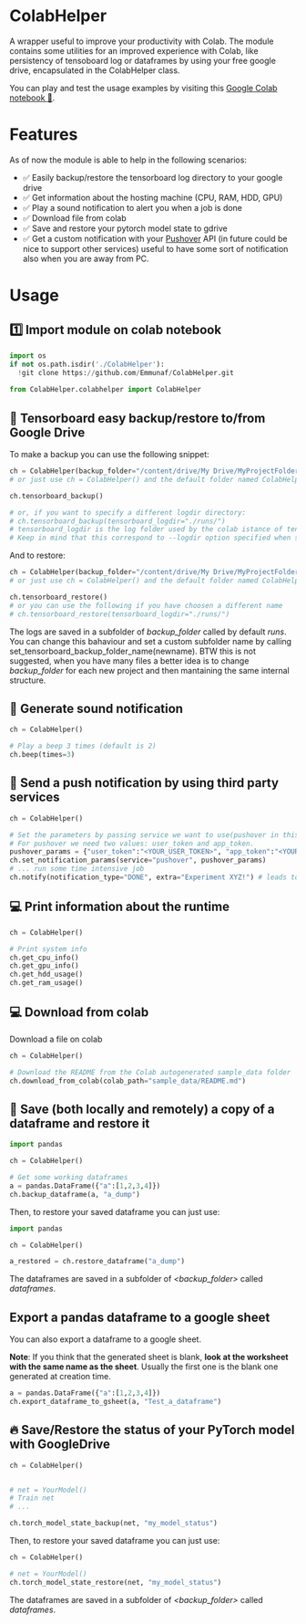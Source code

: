 # ColabHelper
A wrapper useful to improve your productivity with Colab.
The module contains some utilities for an improved experience with Colab, like persistency of tensoboard log or dataframes by using your free google drive, encapsulated in the ColabHelper class.

You can play and test the usage examples by visiting this [Google Colab notebook :orange_book:](https://colab.research.google.com/drive/1zC2lNhCVe0HNXEviVbDariIlC0TOsxVM?usp=sharing).
# Features
As of now the module is able to help in the following scenarios:
- :white_check_mark: Easily backup/restore the tensorboard log directory to your google drive
- :white_check_mark: Get information about the hosting machine (CPU, RAM, HDD, GPU)
- :white_check_mark: Play a sound notification to alert you when a job is done
- :white_check_mark: Download file from colab
- :white_check_mark: Save and restore your pytorch model state to gdrive
- :white_check_mark: Get a custom notification with your [Pushover](https://pushover.net/) API (in future could be nice to support other services) useful to have some sort of notification also when you are away from PC.

# Usage
## :one: Import module on colab notebook
```python
import os
if not os.path.isdir('./ColabHelper'):
  !git clone https://github.com/Emmunaf/ColabHelper.git
  
from ColabHelper.colabhelper import ColabHelper
```

## :floppy_disk: Tensorboard easy backup/restore to/from Google Drive
To make a backup you can use the following snippet:
```python
ch = ColabHelper(backup_folder="/content/drive/My Drive/MyProjectFolder/")
# or just use ch = ColabHelper() and the default folder named ColabHelper will be used.

ch.tensorboard_backup()

# or, if you want to specify a different logdir directory:
# ch.tensorboard_backup(tensorboard_logdir="./runs/")
# tensorboard_logdir is the log folder used by the colab istance of tensorboard. 
# Keep in mind that this correspond to --logdir option specified when starting tensorboard (usually logs or runs).
```
And to restore:
```python
ch = ColabHelper(backup_folder="/content/drive/My Drive/MyProjectFolder/")
# or just use ch = ColabHelper() and the default folder named ColabHelper will be used.

ch.tensorboard_restore()
# or you can use the following if you have choosen a different name
# ch.tensorboard_restore(tensorboard_logdir="./runs/")
```
The logs are saved in a subfolder of *backup_folder* called by default *runs*.
You can change this bahaviour and set a custom subfolder name by calling set_tensorboard_backup_folder_name(newname).
BTW this is not suggested, when you have many files a better idea is to change *backup_folder* for each new project and then mantaining the same internal structure.
## :mega: Generate sound notification
```python
ch = ColabHelper()

# Play a beep 3 times (default is 2)
ch.beep(times=3)
```

## :calling: Send a push notification by using third party services
```python
ch = ColabHelper()

# Set the parameters by passing service we want to use(pushover in this example) and the parameters needed for authentication  to the set_notification_params() method.
# For pushover we need two values: user_token and app_token.
pushover_params = {"user_token":"<YOUR_USER_TOKEN>", "app_token":"<YOUR_APP_TOKEN>"}
ch.set_notification_params(service="pushover", pushover_params)
# ... run some time intensive job
ch.notify(notification_type="DONE", extra="Experiment XYZ!") # leads to ->  [<DONE>]\n<Extra>
```

## :computer: Print information about the runtime
```python
ch = ColabHelper()

# Print system info
ch.get_cpu_info()
ch.get_gpu_info()
ch.get_hdd_usage()
ch.get_ram_usage()
```

## :computer: Download from colab
Download a file on colab

```python
ch = ColabHelper()

# Download the README from the Colab autogenerated sample_data folder
ch.download_from_colab(colab_path="sample_data/README.md")

```

## :panda_face: Save (both locally and remotely) a copy of a dataframe and restore it
```python
import pandas

ch = ColabHelper()

# Get some working dataframes
a = pandas.DataFrame({"a":[1,2,3,4]})
ch.backup_dataframe(a, "a_dump")

```
Then, to restore your saved dataframe you can just use:
```python
import pandas

ch = ColabHelper()

a_restored = ch.restore_dataframe("a_dump")
```
The dataframes are saved in a subfolder of *<backup_folder>* called *dataframes*.

## Export a pandas dataframe to a google sheet
You can also export a dataframe to a google sheet.

**Note**: If you think that the generated sheet is blank, **look at the worksheet with the same name as the sheet**. 
Usually the first one is the blank one generated at creation time.
```python
a = pandas.DataFrame({"a":[1,2,3,4]})
ch.export_dataframe_to_gsheet(a, "Test_a_dataframe")
```

## :fire: Save/Restore the status of your PyTorch model with GoogleDrive  
```python
ch = ColabHelper()


# net = YourModel()
# Train net
# ...

ch.torch_model_state_backup(net, "my_model_status")

```
Then, to restore your saved dataframe you can just use:
```python
ch = ColabHelper()

# net = YourModel()
ch.torch_model_state_restore(net, "my_model_status")

```
The dataframes are saved in a subfolder of *<backup_folder>* called *dataframes*.
